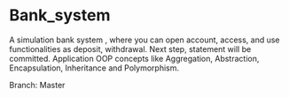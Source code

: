 # Bank_system
A simulation bank system , where you can open account, access, and use functionalities as deposit, withdrawal. Next step, statement will be committed. 
Application OOP concepts like Aggregation, Abstraction, Encapsulation, Inheritance and Polymorphism.

Branch: Master
